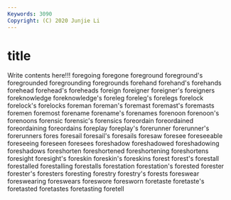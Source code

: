 ```yaml
---
Keywords: 3090
Copyright: (C) 2020 Junjie Li
---
```


# title

Write contents here!!!
foregoing 
foregone 
foreground
foreground's 
foregrounded 
foregrounding 
foregrounds 
forehand 
forehand's 
forehands 
forehead 
forehead's 
foreheads
foreign 
foreigner 
foreigner's 
foreigners 
foreknowledge 
foreknowledge's 
foreleg 
foreleg's 
forelegs 
forelock
forelock's 
forelocks 
foreman 
foreman's 
foremast 
foremast's 
foremasts 
foremen 
foremost 
forename
forename's 
forenames 
forenoon 
forenoon's 
forenoons 
forensic 
forensic's 
forensics 
foreordain 
foreordained
foreordaining 
foreordains 
foreplay 
foreplay's 
forerunner 
forerunner's 
forerunners 
fores 
foresail 
foresail's
foresails 
foresaw 
foresee 
foreseeable 
foreseeing 
foreseen 
foresees 
foreshadow 
foreshadowed 
foreshadowing
foreshadows 
foreshorten 
foreshortened 
foreshortening 
foreshortens 
foresight 
foresight's 
foreskin 
foreskin's 
foreskins
forest 
forest's 
forestall 
forestalled 
forestalling 
forestalls 
forestation 
forestation's 
forested 
forester
forester's 
foresters 
foresting 
forestry 
forestry's 
forests 
foreswear 
foreswearing 
foreswears 
foreswore
foresworn 
foretaste 
foretaste's 
foretasted 
foretastes 
foretasting 
foretell 
